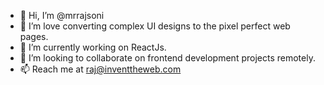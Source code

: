 - 👋 Hi, I’m @mrrajsoni
- 👀 I’m love converting complex UI designs to the pixel perfect web pages.
- 🌱 I’m currently working on ReactJs.
- 💞️ I’m looking to collaborate on frontend development projects remotely.
- 📫 Reach me at raj@inventtheweb.com

<!---
mrrajsoni/mrrajsoni is a ✨ special ✨ repository because its `README.md` (this file) appears on your GitHub profile.
You can click the Preview link to take a look at your changes.
--->
